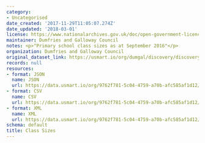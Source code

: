 ```yaml
---
category:
- Uncategorised
date_created: '2017-11-29T11:05:07.274Z'
date_updated: '2018-03-01'
license: https://www.nationalarchives.gov.uk/doc/open-government-licence/version/3/
maintainer: Dumfries and Galloway Council
notes: <p>"Primary school class sizes as at September 2016"</p>
organization: Dumfries and Galloway Council
original_dataset_link: https://usmart.io/org/dumgal/discovery/discovery-view-detail/49492547-04d7-4dc8-b962-21c2c389be7a
records: null
resources:
- format: JSON
  name: JSON
  url: https://data.usmart.io/org/9762f781-5c04-4759-a70b-afc585af1d12/resource?resourceGUID=74a0bbbf-55f8-4ccf-83f9-388b93b219e9
- format: CSV
  name: CSV
  url: https://data.usmart.io/org/9762f781-5c04-4759-a70b-afc585af1d12/resource?resourceGUID=e42a8889-9106-41ee-9d0c-cb22e81fe69d
- format: XML
  name: XML
  url: https://data.usmart.io/org/9762f781-5c04-4759-a70b-afc585af1d12/resource?resourceGUID=b3f0b67b-7d62-4f94-a99b-e12105d36483
schema: default
title: Class Sizes
---
```

